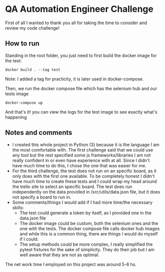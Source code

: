 # QA Automation Engineer Challenge
First of all I wanted to thank you all for taking the time to consider and review my code challenge!

## How to run
Standing in the root folder, you just need to first build the docker image for the test:
```
docker build . --tag test
```
Note: I added a tag for practicity, it is later used in docker-compose.

Then, we run the docker compose file which has the selenium hub and our tests image
```
docker-compose up
```
And that's it! you can view the logs for the test image to see exactly what's happening

## Notes and comments
- I created this whole project in Python (3) because it is the language I am the most comfortable with. The first challenge said that we could use any tool but the rest specified some js frameworks/libraries I am not really confident in or even have experience with at all. Since I didn't have much time to do this, I chose the one that was easier for me.
- For the third challenge, the test does not run on an specific board, as it only does with the first one available. To be completely honest I didn't have much time to create these tests and I could wrap my head around the trello site to select an specific board. The test does run independently on the data provided in /src/utils/data.json file, but it does not specify a board to run in.
- Some comments/things I would add if I had more time/the necessary skills:
  - The test could generate a token by itself, as I provided one in the data.json file 
  - The docker image could be custom, both the selenium ones and the one with the tests. The docker compose file calls docker hub images and while this is a common thing, there are things I would do myself if I could.
  - The setup methods could be more complex, I really simplified the pytest fixtures for the sake of simplicity. They do their job but I am well aware that they are not as optimal.
  
The net work time I employed on this project was around 5-6 hs.
